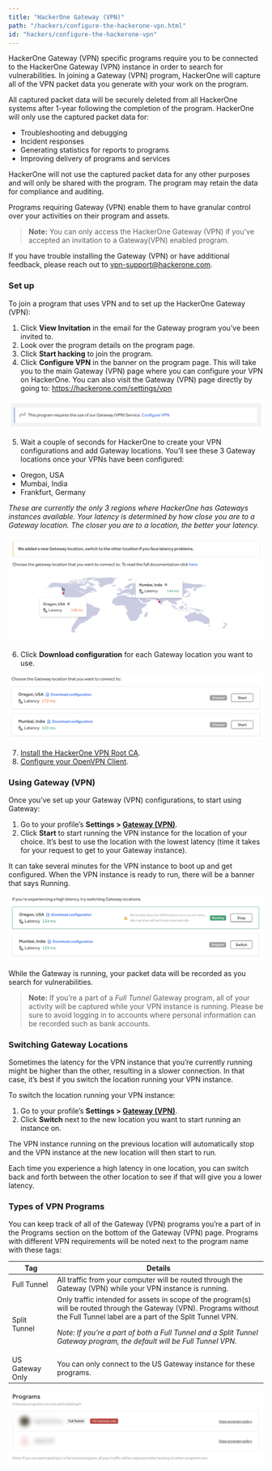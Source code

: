 ```yaml
---
title: "HackerOne Gateway (VPN)"
path: "/hackers/configure-the-hackerone-vpn.html"
id: "hackers/configure-the-hackerone-vpn"
---
```


HackerOne Gateway (VPN) specific programs require you to be connected to the HackerOne Gateway (VPN) instance in order to search for vulnerabilities. In joining a Gateway (VPN) program, HackerOne will capture all of the VPN packet data you generate with your work on the program.

All captured packet data will be securely deleted from all HackerOne systems after 1-year following the completion of the program. HackerOne will only use the captured packet data for:
* Troubleshooting and debugging
* Incident responses
* Generating statistics for reports to programs
* Improving delivery of programs and services

HackerOne will not use the captured packet data for any other purposes and will only be shared with the program. The program may retain the data for compliance and auditing.

Programs requiring Gateway (VPN) enable them to have granular control over your activities on their program and assets.

> **Note:** You can only access the HackerOne Gateway (VPN) if you've accepted an invitation to a Gateway(VPN) enabled program.

If you have trouble installing the Gateway (VPN) or have additional feedback, please reach out to [vpn-support@hackerone.com](mailto:vpn-support@hackerone.com).

### Set up

To join a program that uses VPN and to set up the HackerOne Gateway (VPN):
1. Click **View Invitation** in the email for the Gateway program you’ve been invited to.
2. Look over the program details on the program page.
3. Click **Start hacking** to join the program.
4. Click **Configure VPN** in the banner on the program page. This will take you to the main Gateway (VPN) page where you can configure your VPN on HackerOne. You can also visit the Gateway (VPN) page directly by going to: https://hackerone.com/settings/vpn

![banner to configure VPN](./images/gateway-1.png)

5. Wait a couple of seconds for HackerOne to create your VPN configurations and add Gateway locations. You’ll see these 3 Gateway locations once your VPNs have been configured:
<ul><li>Oregon, USA
<li>Mumbai, India</li>
<li>Frankfurt, Germany</li></ul>
<i>These are currently the only 3 regions where HackerOne has Gateways instances available. Your latency is determined by how close you are to a Gateway location. The closer you are to a location, the better your latency.</i>

![image](./images/gateway-2.png)

6. Click **Download configuration** for each Gateway location you want to use.

![image](./images/gateway-3.png)

7. [Install the HackerOne VPN Root CA](/hackers/hackerone-vpn-root-ca.html).
8. [Configure your OpenVPN Client](/hackers/openvpn-clients.html).

### Using Gateway (VPN)

Once you’ve set up your Gateway (VPN) configurations, to start using Gateway:
1. Go to your profile’s **Settings > [Gateway (VPN)](https://hackerone.com/setting/vpn)**.
2. Click **Start** to start running the VPN instance for the location of your choice. It’s best to use the location with the lowest latency (time it takes for your request to get to your Gateway instance).

It can take several minutes for the VPN instance to boot up and get configured. When the VPN instance is ready to run, there will be a banner that says Running.

![image](./images/gateway-4.png)

While the Gateway is running, your packet data will be recorded as you search for vulnerabilities.

>**Note:** If you’re a part of a *Full Tunnel* Gateway program, all of your activity will be captured while your VPN instance is running. Please be sure to avoid logging in to accounts where personal information can be recorded such as bank accounts.   

### Switching Gateway Locations
Sometimes the latency for the VPN instance that you’re currently running might be higher than the other, resulting in a slower connection. In that case, it’s best if you switch the location running your VPN instance.

To switch the location running your VPN instance:
1. Go to your profile’s **Settings > [Gateway (VPN)](https://hackerone.com/setting/vpn)**.
2. Click **Switch** next to the new location you want to start running an instance on.

The VPN instance running on the previous location will automatically stop and the VPN instance at the new location will then start to run.

Each time you experience a high latency in one location, you can switch back and forth between the other location to see if that will give you a lower latency.

### Types of VPN Programs
You can keep track of all of the Gateway (VPN) programs you’re a part of in the Programs section on the bottom of the Gateway (VPN) page. Programs with different VPN requirements will be noted next to the program name with these tags:

Tag | Details
--- | --------
Full Tunnel | All traffic from your computer will be routed through the Gateway (VPN) while your VPN instance is running.
Split Tunnel | Only traffic intended for assets in scope of the program(s) will be routed through the Gateway (VPN). Programs without the Full Tunnel label are a part of the Split Tunnel VPN. <p><p>*Note: If you’re a part of both a Full Tunnel and a Split Tunnel Gateway program, the default will be Full Tunnel VPN*.
US Gateway Only | You can only connect to the US Gateway instance for these programs.

![image](./images/gateway-5.png)
